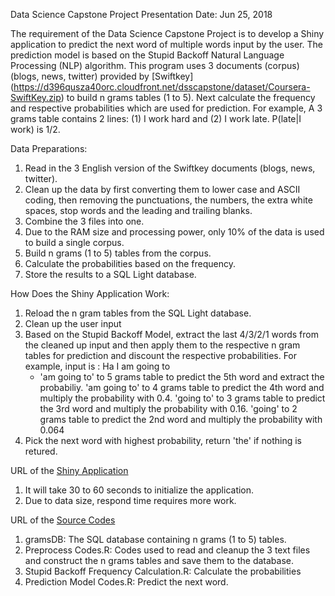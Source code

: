 Data Science Capstone Project Presentation
Date: Jun 25, 2018

The requirement of the Data Science Capstone Project is to develop a Shiny application to predict the next word of multiple words input by the user.
The prediction model is based on the Stupid Backoff Natural Language Processing (NLP) algorithm. This program uses 3 documents (corpus) (blogs, news, twitter) provided by [Swiftkey] (https://d396qusza40orc.cloudfront.net/dsscapstone/dataset/Coursera-SwiftKey.zip) to build n grams tables (1 to 5). Next calculate the frequency and respective probabilities which are used for prediction.
For example, A 3 grams table contains 2 lines: (1) I work hard and (2) I work late. P(late|I work) is 1/2.

Data Preparations:
1.  Read in the 3 English version of the Swiftkey documents (blogs, news, twitter).
2.  Clean up the data by first converting them to lower case and ASCII coding, then removing the punctuations, the numbers, the extra white spaces, stop words and the leading and trailing blanks.
3.  Combine the 3 files into one.
4.  Due to the RAM size and processing power, only 10% of the data is used to build a single corpus.
5.  Build n grams (1 to 5) tables from the corpus.
6.  Calculate the probabilities based on the frequency.
7.  Store the results to a SQL Light database.

How Does the Shiny Application Work:
1.  Reload the n gram tables from the SQL Light database.
2.  Clean up the user input
3.  Based on the Stupid Backoff Model, extract the last 4/3/2/1 words from the cleaned up input and then apply them to the respective n gram tables for prediction and discount the respective probabilities. For example, input is : Ha I am going to
    * 'am going to' to 5 grams table to predict the 5th word and extract the probabiliy.
      'am going to' to 4 grams table to predict the 4th word and multiply the probability with 0.4.
      'going to' to 3 grams table to predict the 3rd word and multiply the probability with 0.16.
      'going' to 2 grams table to predict the 2nd word and multiply the probability with 0.064
4.  Pick the next word with highest probability, return 'the' if nothing is retured.

URL of the [Shiny Application](https://aklk1998.shinyapps.io/Data_Science_Capstone_Project/)

1.  It will take 30 to 60 seconds to initialize the application.
2.  Due to data size, respond time requires more work.

URL of the [Source Codes](https://github.com/aklk1998/Data_Science_Capstone_Project_Codes/tree/master/data_science_capstone_project_codes)

1.  gramsDB: The SQL database containing n grams (1 to 5) tables.
2.  Preprocess Codes.R: Codes used to read and cleanup the 3 text files and construct the n grams tables and save them to the database.
3.  Stupid Backoff Frequency Calculation.R: Calculate the probabilities
4.  Prediction Model Codes.R: Predict the next word.

